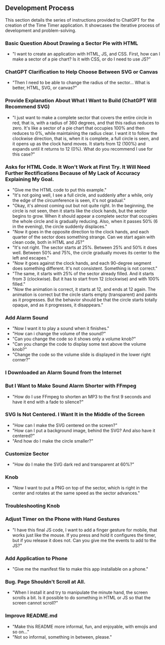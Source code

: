## Development Process

This section details the series of instructions provided to ChatGPT for the creation of the Time Timer application. It showcases the iterative process of development and problem-solving.

### Basic Question About Drawing a Sector Pie with HTML
- "I want to create an application with HTML, JS, and CSS. First, how can I make a sector of a pie chart? Is it with CSS, or do I need to use JS?"

### ChatGPT Clarification to Help Choose Between SVG or Canvas
- "Then I need to be able to change the radius of the sector... What is better, HTML, SVG, or canvas?"

### Provide Explanation About What I Want to Build (ChatGPT Will Recommend SVG)
- "I just want to make a complete sector that covers the entire circle in red, that is, with a radius of 360 degrees, and that this radius reduces to zero. It's like a sector of a pie chart that occupies 100% and then reduces to 0%, while maintaining the radius clear. I want it to follow the clockwise direction, that is, when it is complete, a full circle is seen, and it opens up as the clock hand moves. It starts from 12 (100%) and expands until it returns to 12 (0%). What do you recommend I use for this case?"

### Asks for HTML Code. It Won't Work at First Try. It Will Need Further Rectifications Because of My Lack of Accuracy Explaining My Goal.
- "Give me the HTML code to put this example."
- "It's not going well, I see a full circle, and suddenly after a while, only the edge of the circumference is seen, it's not gradual."
- "Okay, it's almost coming out but not quite right. In the beginning, the circle is not seen, then it starts like the clock hands, but the sector begins to grow. When it should appear a complete sector that occupies the whole circle and is gradually reducing. Also, when it passes 50% (6 in the evening), the circle suddenly displaces."
- "Now it goes in the opposite direction to the clock hands, and each quarter of the sector does something strange. Can we start again with clean code, both in HTML and JS?"
- "It's not right. The sector starts at 25%. Between 25% and 50% it does well. Between 50% and 75%, the circle gradually moves its center to the left and escapes."
- "Now it goes against the clock hands, and each 90-degree segment does something different. It's not consistent. Something is not correct."
- "The same, it starts with 25% of the sector already filled. And it starts from 3 (clockwise). But it has to start from 12 (clockwise) and with 100% filled."
- "Now the animation is correct, it starts at 12, and ends at 12 again. The animation is correct but the circle starts empty (transparent) and paints as it progresses. But the behavior should be that the circle starts totally opaque, and as it progresses, it disappears."

### Add Alarm Sound
- "Now I want it to play a sound when it finishes."
- "How can i change the volume of the sound?"
- "Can you change the code so it shows only a volume knob?"
- "Can you change the code to display some text above the volume knob?"
- "Change the code so the volume slide is displayed in the lower right corner?"

### I Downloaded an Alarm Sound from the Internet
### But I Want to Make Sound Alarm Shorter with FFmpeg
- "How do I use FFmpeg to shorten an MP3 to the first 9 seconds and have it end with a fade to silence?"

### SVG Is Not Centered. I Want It in the Middle of the Screen
- "How can I make the SVG centered on the screen?"
- "How can I put a background image, behind the SVG? And also have it centered?"
- "And how do I make the circle smaller?"

### Customize Sector
- "How do I make the SVG dark red and transparent at 60%?"

### Knob
- "Now I want to put a PNG on top of the sector, which is right in the center and rotates at the same speed as the sector advances."

### Troubleshooting Knob
### Adjust Timer on the Phone with Hand Gestures
- "I have this final JS code, I want to add a finger gesture for mobile, that works just like the mouse. If you press and hold it configures the timer, but if you release it does not. Can you give me the events to add to the JS?"

### Add Application to Phone
- "Give me the manifest file to make this app installable on a phone."

### Bug. Page Shouldn't Scroll at All.
- "When I install it and try to manipulate the minute hand, the screen scrolls a bit. Is it possible to do something in HTML or JS so that the screen cannot scroll?"

### Improve README.md
- "Make this README more informal, fun, and enjoyable, with emojis and so on..."
- "Not so informal, something in between, please."
